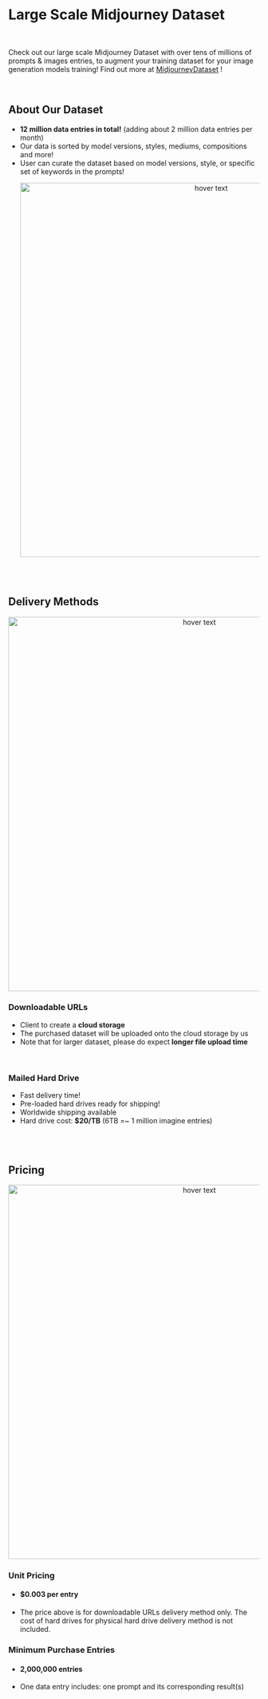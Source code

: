 # Large Scale Midjourney Dataset
<br>
<p>Check out our large scale Midjourney Dataset with over tens of millions of prompts & images entries, to augment your training dataset for your image generation models training! Find out more at <a href="https://midjourneydataset.com/"> MidjourneyDataset</a> ! </p>
<br>
<h2>About Our Dataset</h2>


<ul>
  <li><b>12 million data entries in total!</b> (adding about 2 million data entries per month)</li>
  <li>Our data is sorted by model versions, styles, mediums, compositions and more!</li>
  <li>User can curate the dataset based on model versions, style, or specific set of keywords in the prompts!</li>
  <p align="center">
  <img src="https://github.com/MidjourneyDataset/Large-Scale-Midjourney-Dataset/assets/167390558/7b7da943-e59c-4768-809d-ccbb3aff419a" width="750" title="hover text">
  </p>




</ul>


<br><br>
<h2>Delivery Methods</h2>
<p align="center">
  <img src="https://github.com/MidjourneyDataset/Large-Scale-Midjourney-Dataset/assets/167390558/edeb41ce-51c2-464e-94ea-157b12aab475" width="750" title="hover text">
</p>

<h3>Downloadable URLs</h3>
<ul>
  <li>Client to create a <b>cloud storage</b></li>
  <li>The purchased dataset will be uploaded onto the cloud storage by us</li>
  <li>Note that for larger dataset, please do expect <b>longer file upload time</b></li>
</ul>
<br>
<h3>Mailed Hard Drive</h3>
<ul>
  <li>Fast delivery time!</li>
  <li>Pre-loaded hard drives ready for shipping!</li>
  <li>Worldwide shipping available</li>
  <li>Hard drive cost: <b>$20/TB</b> (6TB =~ 1 million imagine entries)</li>
</ul>
<br>


<br>
<h2>Pricing</h2>
<p align="center">
  <img src="https://github.com/MidjourneyDataset/Large-Scale-Midjourney-Dataset/assets/167390558/9691f910-a2df-4dd1-9ef9-b0681cd46177" width="750" title="hover text">
</p>
<h3>Unit Pricing</h3>
<ul>
  <li><h4><b>$0.003</b> per entry</h4></li>
  <li>The price above is for downloadable URLs delivery method only. The cost of hard drives for physical hard drive delivery method is not included.</li>
</ul>
<h3>Minimum Purchase Entries</h3>
<ul>
  <li><h4><b>2,000,000</b> entries</h4></li>
  <li>One data entry includes: one prompt and its corresponding result(s)</li>
</ul>
<br>

<br>



